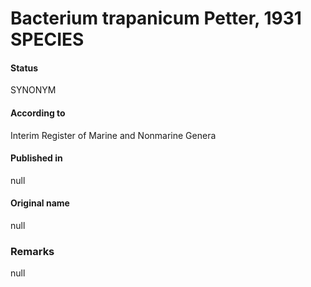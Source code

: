 # Bacterium trapanicum Petter, 1931 SPECIES

#### Status
SYNONYM

#### According to
Interim Register of Marine and Nonmarine Genera

#### Published in
null

#### Original name
null

### Remarks
null